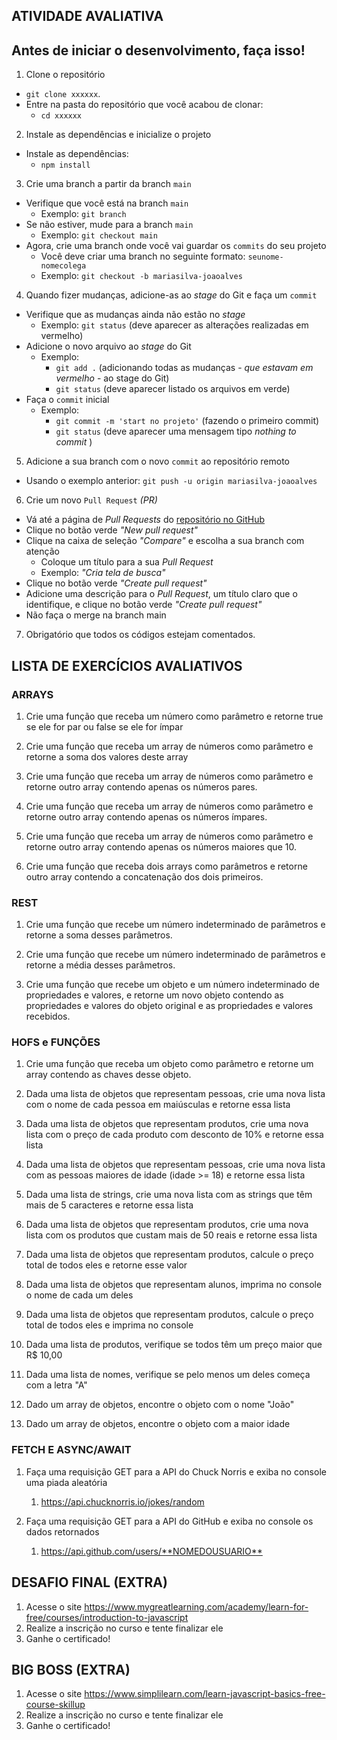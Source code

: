 ATIVIDADE AVALIATIVA
--------------------

## Antes de iniciar o desenvolvimento, faça isso! 

1.  Clone o repositório

-   `git clone xxxxxx`.
-   Entre na pasta do repositório que você acabou de clonar:
    -   `cd xxxxxx`

2.  Instale as dependências e inicialize o projeto

-   Instale as dependências:
    -   `npm install`

3.  Crie uma branch a partir da branch `main`

-   Verifique que você está na branch `main`
    -   Exemplo: `git branch`
-   Se não estiver, mude para a branch `main`
    -   Exemplo: `git checkout main`
-   Agora, crie uma branch onde você vai guardar os `commits` do seu projeto
    -   Você deve criar uma branch no seguinte formato: `seunome-nomecolega`
    -   Exemplo: `git checkout -b mariasilva-joaoalves`

4.  Quando fizer mudanças, adicione-as ao *stage* do Git e faça um `commit`

-   Verifique que as mudanças ainda não estão no *stage*
    -   Exemplo: `git status` (deve aparecer as alterações realizadas em vermelho)
-   Adicione o novo arquivo ao *stage* do Git
    -   Exemplo:
        -   `git add .` (adicionando todas as mudanças - *que estavam em vermelho* - ao stage do Git)
        -   `git status` (deve aparecer listado os arquivos em verde)
-   Faça o `commit` inicial
    -   Exemplo:
        -   `git commit -m 'start no projeto'` (fazendo o primeiro commit)
        -   `git status` (deve aparecer uma mensagem tipo *nothing to commit* )

5.  Adicione a sua branch com o novo `commit` ao repositório remoto

-   Usando o exemplo anterior: `git push -u origin mariasilva-joaoalves`

6.  Crie um novo `Pull Request` *(PR)*

-   Vá até a página de *Pull Requests* do [repositório no GitHub](https://github.com/tryber/sd-0x-project-shopping-cart/pulls)
-   Clique no botão verde *"New pull request"*
-   Clique na caixa de seleção *"Compare"* e escolha a sua branch com atenção
    -   Coloque um título para a sua *Pull Request*
    -   Exemplo: *"Cria tela de busca"*
-   Clique no botão verde *"Create pull request"*
-   Adicione uma descrição para o *Pull Request*, um título claro que o identifique, e clique no botão verde *"Create pull request"*
- Não faça o merge na branch main

7. Obrigatório que todos os códigos estejam comentados.

## LISTA DE EXERCÍCIOS AVALIATIVOS

### ARRAYS

1.  Crie uma função que receba um número como parâmetro e retorne true se ele for par ou false se ele for ímpar

2.  Crie uma função que receba um array de números como parâmetro e retorne a soma dos valores deste array

3.  Crie uma função que receba um array de números como parâmetro e retorne outro array contendo apenas os números pares.

4.  Crie uma função que receba um array de números como parâmetro e retorne outro array contendo apenas os números ímpares.

5.  Crie uma função que receba um array de números como parâmetro e retorne outro array contendo apenas os números maiores que 10.

6.  Crie uma função que receba dois arrays como parâmetros e retorne outro array contendo a concatenação dos dois primeiros.

### REST

1.  Crie uma função que recebe um número indeterminado de parâmetros e retorne a soma desses parâmetros.

2.  Crie uma função que recebe um número indeterminado de parâmetros e retorne a média desses parâmetros.

3.  Crie uma função que recebe um objeto e um número indeterminado de propriedades e valores, e retorne um novo objeto contendo as propriedades e valores do objeto original e as propriedades e valores recebidos.

### HOFS e FUNÇÕES

1.  Crie uma função que receba um objeto como parâmetro e retorne um array contendo as chaves desse objeto.

2.  Dada uma lista de objetos que representam pessoas, crie uma nova lista com o nome de cada pessoa em maiúsculas e retorne essa lista

3.  Dada uma lista de objetos que representam produtos, crie uma nova lista com o preço de cada produto com desconto de 10% e retorne essa lista

4.  Dada uma lista de objetos que representam pessoas, crie uma nova lista com as pessoas maiores de idade (idade >= 18) e retorne essa lista

5.  Dada uma lista de strings, crie uma nova lista com as strings que têm mais de 5 caracteres e retorne essa lista

6.  Dada uma lista de objetos que representam produtos, crie uma nova lista com os produtos que custam mais de 50 reais e retorne essa lista

7.  Dada uma lista de objetos que representam produtos, calcule o preço total de todos eles e retorne esse valor

8.  Dada uma lista de objetos que representam alunos, imprima no console o nome de cada um deles

9.  Dada uma lista de objetos que representam produtos, calcule o preço total de todos eles e imprima no console

10. Dada uma lista de produtos, verifique se todos têm um preço maior que R$ 10,00

11. Dada uma lista de nomes, verifique se pelo menos um deles começa com a letra "A"

12. Dado um array de objetos, encontre o objeto com o nome "João"

13. Dado um array de objetos, encontre o objeto com a maior idade

### FETCH E ASYNC/AWAIT

1.  Faça uma requisição GET para a API do Chuck Norris e exiba no console uma piada aleatória

    1.  <https://api.chucknorris.io/jokes/random>

2.  Faça uma requisição GET para a API do GitHub e exiba no console os dados retornados

    1.  <https://api.github.com/users/**NOMEDOUSUARIO**>

## DESAFIO FINAL (EXTRA)

1. Acesse o site https://www.mygreatlearning.com/academy/learn-for-free/courses/introduction-to-javascript
2. Realize a inscrição no curso e tente finalizar ele
3. Ganhe o certificado!


## BIG BOSS (EXTRA)
1. Acesse o site https://www.simplilearn.com/learn-javascript-basics-free-course-skillup
2. Realize a inscrição no curso e tente finalizar ele
3. Ganhe o certificado!